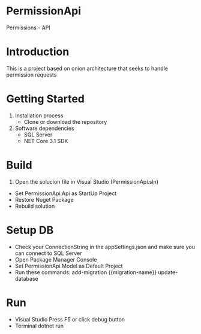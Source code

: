 # PermissionApi
Permissions - API

# Introduction 
This is a project based on onion architecture that seeks to handle permission requests

# Getting Started
1.	Installation process
    - Clone or download the repository  
2.	Software dependencies
    - SQL Server
    - NET Core 3.1 SDK
    
# Build

1. Open the solucion file in Visual Studio (PermissionApi.sln)
  - Set PermissionApi.Api as StartUp Project
  - Restore Nuget Package
  - Rebuild solution 

#  Setup DB
  - Check your ConnectionString in the appSettings.json and make sure you can connect to SQL Server
  - Open Package Manager Console
  - Set PermissionApi.Model as Default Project
  - Run these commands:
      add-migration {{migration-name}}
      update-database
      
 # Run
 - Visual Studio Press F5 or click debug button
 - Terminal  dotnet run

